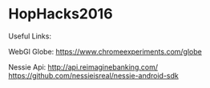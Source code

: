 # HopHacks2016
Useful Links:

WebGl Globe:
https://www.chromeexperiments.com/globe

Nessie Api:
http://api.reimaginebanking.com/
https://github.com/nessieisreal/nessie-android-sdk






